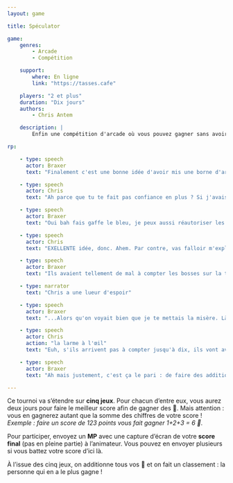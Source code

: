 ```yaml
---
layout: game

title: Spéculator

game:
    genres:
        - Arcade
        - Compétition

    support:
        where: En ligne
        link: "https://tasses.cafe"

    players: "2 et plus"
    duration: "Dix jours"
    authors:
        - Chris Antem

    description: |
        Enfin une compétition d'arcade où vous pouvez gagner sans avoir de skill !

rp:

    - type: speech
      actor: Braxer
      text: "Finalement c'est une bonne idée d'avoir mis une borne d'arcarde."

    - type: speech
      actor: Chris
      text: "Ah parce que tu te fait pas confiance en plus ? Si j'avais su..."

    - type: speech
      actor: Braxer
      text: "Oui bah fais gaffe le bleu, je peux aussi réautoriser les paris clandestins sur qui de nous deux file le plus de gnons."

    - type: speech
      actor: Chris
      text: "EXELLENTE idée, donc. Ahem. Par contre, vas falloir m'expliquer pourquoi avoir acheté autant de seaux de jetons, ils servent à rien et on a pas de budget."

    - type: speech
      actor: Braxer
      text: "Ils avaient tellement de mal à compter les bosses sur la tête..."

    - type: narrator
      text: "Chris a une lueur d'espoir"

    - type: speech
      actor: Braxer
      text: "...Alors qu'on voyait bien que je te mettais la misère. Là ils ont découvert les scores, donc ils parient dessus."

    - type: speech
      actor: Chris
      action: "la larme à l'œil"
      text: "Euh, s'ils arrivent pas à compter jusqu'à dix, ils vont avoir du mal."

    - type: speech
      actor: Braxer
      text: "Ah mais justement, c'est ça le pari : de faire des additions. Ils apprennent à compter comme ça."

---
```


Ce tournoi va s’étendre sur **cinq jeux**. Pour chacun d’entre eux, vous aurez deux jours pour faire le meilleur score afin de gagner des 🔶. Mais attention : vous en gagnerez autant que la somme des chiffres de votre score !
*Exemple : faire un score de 123 points vous fait gagner 1+2+3 = 6 🔶.*

Pour participer, envoyez un **MP** avec une capture d’écran de votre **score final** (pas en pleine partie) à l’animateur. Vous pouvez en envoyer plusieurs si vous battez votre score d’ici là.

À l’issue des cinq jeux, on additionne tous vos 🔶 et on fait un classement : la personne qui en a le plus gagne !
